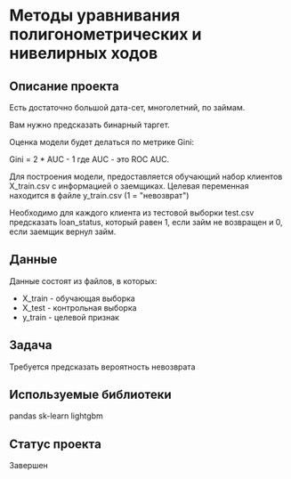 # Методы уравнивания полигонометрических и нивелирных ходов

## Описание проекта

Есть достаточно большой дата-сет, многолетний, по займам. 

Вам нужно предсказать бинарный таргет.


Оценка модели будет делаться по метрике Gini:

Gini = 2 * AUC - 1 где AUC - это ROC AUC.

Для построения модели, предоставляется обучающий набор клиентов X_train.csv с информацией о заемщиках. Целевая переменная находится в файле y_train.csv (1 = "невозврат")

Необходимо для каждого клиента из тестовой выборки test.csv предсказать loan_status, который равен 1, если займ не возвращен и 0, если заемщик вернул займ.


## Данные

Данные состоят из файлов, в которых:
- X_train - обучающая выборка
- X_test - контрольная выборка
- y_train - целевой признак


## Задача

Требуется предсказать вероятность невозврата 


## Используемые библиотеки
pandas sk-learn lightgbm


## Статус проекта 
Завершен


